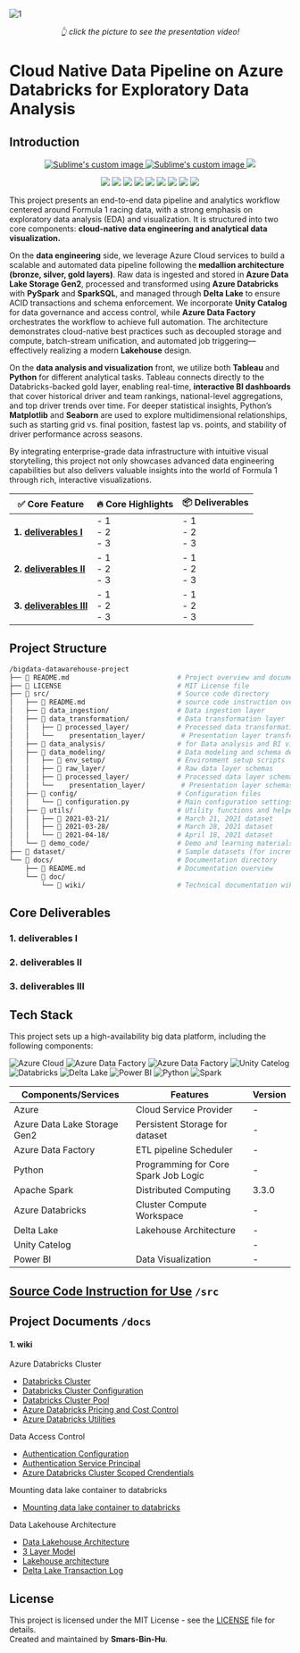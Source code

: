 
![1](https://github.com/user-attachments/assets/6334082b-698b-43d4-92a6-d07617248896)
<p align="center"><em>👆 click the picture to see the presentation video! </em></p>

# Cloud Native Data Pipeline on Azure Databricks for Exploratory Data Analysis

## Introduction
<p align="center">
  <a href="https://github.com/Smars-Bin-Hu/EComDWH-BatchDataProcessingPlatform/blob/main/src/README/quick-start.md">
      <img src="https://img.shields.io/badge/project-🚀quick_start-blue?style=for-the-badge&logo=github" alt="Sublime's custom image"/>
  </a>
  <a href="https://github.com/Smars-Bin-Hu/EComDWH-Pipeline/tree/main/src">
      <img src="https://img.shields.io/badge/project-source_code-green?style=for-the-badge&logo=github" alt="Sublime's custom image"/>
  </a>
  <a href="https://github.com/Smars-Bin-Hu/EComDWH-BatchDataProcessingPlatform/wiki">
      <img src="https://img.shields.io/badge/project-all%20documents-red?style=for-the-badge&logo=github" image"/>
   </a>
</p>

<p align="center">
   <img src="https://img.shields.io/badge/Azure_cloud-66CCFF?style=for-the-badge"/>
   <img src="https://img.shields.io/badge/azure_data_factory-017CEE?style=for-the-badge&logoColor=white"/>
   <img src="https://img.shields.io/badge/ADLS_gen2-017CEE?style=for-the-badge&logoColor=white"/>
   <img src="https://img.shields.io/badge/unity_catelog-f2f2e8?style=for-the-badge&color=f2f2e8"/>
   <img src="https://img.shields.io/badge/databricks-252523?style=for-the-badge&logo=databricks&color=252523"/>
   <img src="https://img.shields.io/badge/delta_lake-red?style=for-the-badge&color=red"/>
   <img src="https://img.shields.io/badge/power_bi-FFCC01?style=for-the-badge&logoColor=white"/>
   <img src="https://img.shields.io/badge/python-blue?style=for-the-badge&logo=python&logoColor=yellow&logoSize=auto&color=blue"/>
   <img src="https://img.shields.io/badge/apache_spark-3.3.0-blue?style=for-the-badge&logo=apachespark&logoSize=auto&color=white"/>
</p>

This project presents an end-to-end data pipeline and analytics workflow centered around Formula 1 racing data, with a strong emphasis on exploratory data analysis (EDA) and visualization. It is structured into two core components: **cloud-native data engineering and analytical data visualization.**

On the **data engineering** side, we leverage Azure Cloud services to build a scalable and automated data pipeline following the **medallion architecture (bronze, silver, gold layers)**. Raw data is ingested and stored in **Azure Data Lake Storage Gen2**, processed and transformed using **Azure Databricks** with **PySpark** and **SparkSQL**, and managed through **Delta Lake** to ensure ACID transactions and schema enforcement. We incorporate **Unity Catalog** for data governance and access control, while **Azure Data Factory** orchestrates the workflow to achieve full automation. The architecture demonstrates cloud-native best practices such as decoupled storage and compute, batch-stream unification, and automated job triggering—effectively realizing a modern **Lakehouse** design.

On the **data analysis and visualization** front, we utilize both **Tableau** and **Python** for different analytical tasks. Tableau connects directly to the Databricks-backed gold layer, enabling real-time, **interactive BI dashboards** that cover historical driver and team rankings, national-level aggregations, and top driver trends over time. For deeper statistical insights, Python’s **Matplotlib** and **Seaborn** are used to explore multidimensional relationships, such as starting grid vs. final position, fastest lap vs. points, and stability of driver performance across seasons.

By integrating enterprise-grade data infrastructure with intuitive visual storytelling, this project not only showcases advanced data engineering capabilities but also delivers valuable insights into the world of Formula 1 through rich, interactive visualizations.

| ✅ Core Feature | 🔥 Core Highlights | 📦 Deliverables |
|-----------|------------------|---------------|
| **1. [deliverables I](link)** | - 1 <br> - 2 <br> - 3 | - 1 <br> - 2 <br> - 3 |
| **2. [deliverables II](link)** | - 1 <br> - 2 <br> - 3 | - 1 <br> - 2 <br> - 3 |
| **3. [deliverables III](link)** | - 1 <br> - 2 <br> - 3 | - 1 <br> - 2 <br> - 3 |

## Project Structure

```bash
/bigdata-datawarehouse-project
├── 📄 README.md                           # Project overview and documentation links
├── 📄 LICENSE                             # MIT License file
├── 📁 src/                                # Source code directory
│   ├── 📁 README.md                       # source code instruction overview
│   ├── 📁 data_ingestion/                 # Data ingestion layer
│   ├── 📁 data_transformation/            # Data transformation layer
│   │   ├── 📁 processed_layer/            # Processed data transformations
│   │   └──    presentation_layer/         # Presentation layer transformations
│   ├── 📁 data_analysis/                  # for Data analysis and BI visualization
│   ├── 📁 data_modeling/                  # Data modeling and schema design
│   │   ├── 📁 env_setup/                  # Environment setup scripts
│   │   ├── 📁 raw_layer/                  # Raw data layer schemas
│   │   ├── 📁 processed_layer/            # Processed data layer schemas
│   │   └──    presentation_layer/         # Presentation layer schemas
│   ├── 📁 config/                         # Configuration files
│   │   └── 📄 configuration.py            # Main configuration settings
│   ├── 📁 utils/                          # Utility functions and helpers
│   │   ├── 📁 2021-03-21/                 # March 21, 2021 dataset
│   │   ├── 📁 2021-03-28/                 # March 28, 2021 dataset
│   │   └── 📁 2021-04-18/                 # April 18, 2021 dataset
│   └── 📁 demo_code/                      # Demo and learning materials
├── 📁 dataset/                            # Sample datasets (for incremental load)
└── 📁 docs/                               # Documentation directory
    ├── 📄 README.md                       # Documentation overview
    └── 📁 doc/
        └── 📁 wiki/                       # Technical documentation wiki
```

## Core Deliverables

### 1. deliverables I
### 2. deliverables II
### 3. deliverables III

## Tech Stack

This project sets up a high-availability big data platform, including the following components:

![Azure Cloud](https://img.shields.io/badge/Azure_cloud-66CCFF?style=for-the-badge) ![Azure Data Factory](https://img.shields.io/badge/azure_data_factory-017CEE?style=for-the-badge&logoColor=white) ![Azure Data Factory](https://img.shields.io/badge/ADLS_gen2-017CEE?style=for-the-badge&logoColor=white)  ![Unity Catelog](https://img.shields.io/badge/unity_catelog-f2f2e8?style=for-the-badge&color=f2f2e8) ![Databricks](https://img.shields.io/badge/databricks-252523?style=for-the-badge&logo=databricks&color=252523)  ![Delta Lake](https://img.shields.io/badge/delta_lake-red?style=for-the-badge&color=red)  ![Power BI](https://img.shields.io/badge/power_bi-FFCC01?style=for-the-badge&logoColor=white) ![Python](https://img.shields.io/badge/python-blue?style=for-the-badge&logo=python&logoColor=yellow&logoSize=auto&color=blue) ![Spark](https://img.shields.io/badge/apache_spark-3.3.0-blue?style=for-the-badge&logo=apachespark&logoSize=auto&color=white)

| Components/Services             | Features                       | Version |
|------------------------|--------------------------------|---------|
| Azure          | Cloud Service Provider | -   |
| Azure Data Lake Storage Gen2       | Persistent Storage for dataset             | -   |
| Azure Data Factory       | ETL pipeline Scheduler              | -   |
| Python           | Programming for Core Spark Job Logic          | -   |
| Apache Spark           | Distributed Computing          | 3.3.0   |
| Azure Databricks            | Cluster Compute Workspace               | -   |
| Delta Lake            | Lakehouse Architecture               | -   |
| Unity Catelog            |                | -   |
| Power BI            | Data Visualization               | -   |



## [Source Code Instruction for Use](./src/README.md) `/src`

## Project Documents `/docs`

#### 1. wiki

Azure Databricks Cluster

- [Databricks Cluster](./docs/doc/wiki/databricks-cluster.md)
- [Databricks Cluster Configuration](./docs/doc/wiki/databricks-cluster-configuration.md)
- [Databricks Cluster Pool](./docs/doc/wiki/azure-databricks-cluster-pool.md)
- [Azure Databricks Pricing and Cost Control](./docs/doc/wiki/azure-databricks-pricing-calc.md)
- [Azure Databricks Utilities](./docs/doc/wiki/databricks-utilities.md)

Data Access Control

- [Authentication Configuration](./docs/doc/wiki/azure-databricks-authentication-configuration.md)
- [Authentication Service Principal](./docs/doc/wiki/azure-databricks-authentication-service-principal.md)
- [Azure Databricks Cluster Scoped Crendentials](./docs/doc/wiki/azure-databricks-cluster-scoped-credentials.md)

Mounting data lake container to databricks

- [Mounting data lake container to databricks](./docs/doc/wiki/mounting-data-lake-container-to-databricks.md)

Data Lakehouse Architecture

- [Data Lakehouse Architecture](./docs/doc/wiki/data-lakehouse-architecture.md)
- [3 Layer Model](./docs/doc/wiki/lakehouse-3-layers-model.md)
- [Lakehouse architecture](./docs/doc/wiki/solution-architecture.md)
- [Delta Lake Transaction Log](./docs/doc/wiki/delta-lake-transcation-log.md)

## License

This project is licensed under the MIT License - see the [LICENSE](./LICENSE) file for details.  
Created and maintained by **Smars-Bin-Hu**.
